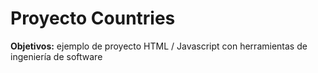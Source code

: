 # Proyecto Countries

**Objetivos:** ejemplo de proyecto HTML / Javascript con herramientas de ingeniería de software
